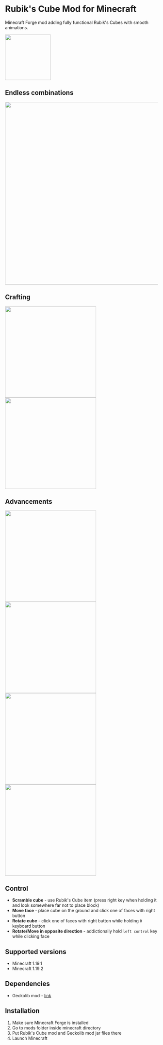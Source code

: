# Rubik's Cube Mod for Minecraft

Minecraft Forge mod adding fully functional Rubik's Cubes with smooth animations.

<img src="https://github.com/klima7/Rubiks-Cube-Mod/blob/main/images/rubiks_cube.png" width="150" />

## Endless combinations


<img src="https://github.com/klima7/Rubiks-Cube-Mod/blob/main/images/chest.png" width="600" />

## Crafting

<img src="https://github.com/klima7/Rubiks-Cube-Mod/blob/main/images/stickerless_crafting.png" width="300" />
<img src="https://github.com/klima7/Rubiks-Cube-Mod/blob/main/images/standard_crafting.png" width="300" />

## Advancements

<img src="https://github.com/klima7/Rubiks-Cube-Mod/blob/main/images/advancements.png" width="300" />
<img src="https://github.com/klima7/Rubiks-Cube-Mod/blob/main/images/advancement_cube_scrambled.png" width="300" />
<img src="https://github.com/klima7/Rubiks-Cube-Mod/blob/main/images/advancement_face_solved.png" width="300" />
<img src="https://github.com/klima7/Rubiks-Cube-Mod/blob/main/images/advancement_cube_solved.png" width="300" />

## Control

- **Scramble cube** - use Rubik's Cube item (press right key when holding it and look somewhere far not to place block)
- **Move face** - place cube on the ground and click one of faces with right button
- **Rotate cube** - click one of faces with right button while holding `R` keyboard button
- **Rotate/Move in opposite direction** - addictionally hold `left control` key while clicking face


## Supported versions
- Minecraft 1.19.1
- Minecraft 1.19.2

## Dependencies
- Geckolib mod - [link](https://www.curseforge.com/minecraft/mc-mods/geckolib)

## Installation
1. Make sure Minecraft Forge is installed
2. Go to mods folder inside minecraft directory
3. Put Rubik's Cube mod and Geckolib mod jar files there
4. Launch Minecraft

